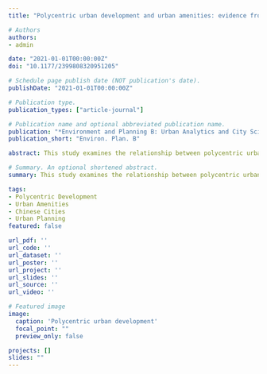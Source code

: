 ```yaml
---
title: "Polycentric urban development and urban amenities: evidence from Chinese cities (2021)"

# Authors
authors:
- admin

date: "2021-01-01T00:00:00Z"
doi: "10.1177/2399808320951205"

# Schedule page publish date (NOT publication's date).
publishDate: "2021-01-01T00:00:00Z"

# Publication type.
publication_types: ["article-journal"]

# Publication name and optional abbreviated publication name.
publication: "*Environment and Planning B: Urban Analytics and City Science, 48*(3)"
publication_short: "Environ. Plan. B"

abstract: This study examines the relationship between polycentric urban development and urban amenities in Chinese cities. Using comprehensive urban data, we analyze how polycentric urban structures influence the distribution and accessibility of urban amenities. The research provides insights into the benefits and challenges of polycentric urban development for urban quality of life.

# Summary. An optional shortened abstract.
summary: This study examines the relationship between polycentric urban development and urban amenities in Chinese cities.

tags:
- Polycentric Development
- Urban Amenities
- Chinese Cities
- Urban Planning
featured: false

url_pdf: ''
url_code: ''
url_dataset: ''
url_poster: ''
url_project: ''
url_slides: ''
url_source: ''
url_video: ''

# Featured image
image:
  caption: 'Polycentric urban development'
  focal_point: ""
  preview_only: false

projects: []
slides: ""
---
```

